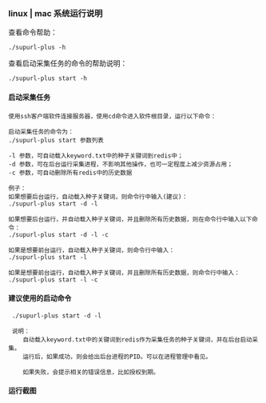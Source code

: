 ### linux | mac 系统运行说明
 
查看命令帮助：

    ./supurl-plus -h 
      
查看启动采集任务的命令的帮助说明：

    ./supurl-plus start -h

   
#### 启动采集任务

    使用ssh客户端软件连接服务器，使用cd命令进入软件根目录，运行以下命令：
    
    启动采集任务的命令为：
    ./supurl-plus start 参数列表
    
    -l 参数，可自动载入keyword.txt中的种子关键词到redis中；
    -d 参数，可在后台运行采集进程，不影响其他操作，也可一定程度上减少资源占用；
    -c 参数，可自动删除所有redis中的历史数据
    
    例子：
    如果想要后台运行，自动载入种子关键词，则命令行中输入(建议)：
    ./supurl-plus start -d -l 
    
    如果想要后台运行，并自动载入种子关键词，并且删除所有历史数据，则在命令行中输入以下命令：
    ./supurl-plus start -d -l -c
    
    如果是想要前台运行，自动载入种子关键词，则命令行中输入：
    ./supurl-plus start -l 
    
    如果是想要前台运行，自动载入种子关键词，并且删除所有历史数据，则命令行中输入：
    ./supurl-plus start -l -c

#### 建议使用的启动命令

     ./supurl-plus start -d -l 
     
     说明： 
        自动载入keyword.txt中的关键词到redis作为采集任务的种子关键词，并在后台启动采集。
        运行后，如果成功，则会给出后台进程的PID。可以在进程管理中看见。
    
        如果失败，会提示相关的错误信息，比如授权到期。
        
#### 运行截图

